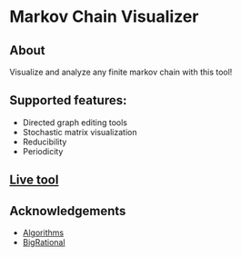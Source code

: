 # Markov Chain Visualizer

## About
Visualize and analyze any finite markov chain with this tool!

## Supported features:
* Directed graph editing tools
* Stochastic matrix visualization
* Reducibility
* Periodicity

## [Live tool](https://rkee.github.io/markov-chain-visualizer/)

## Acknowledgements
* [Algorithms](http://citeseerx.ist.psu.edu/viewdoc/download?doi=10.1.1.8.4437&rep=rep1&type=pdf)
* [BigRational](https://github.com/peterolson/BigRational.js/)
